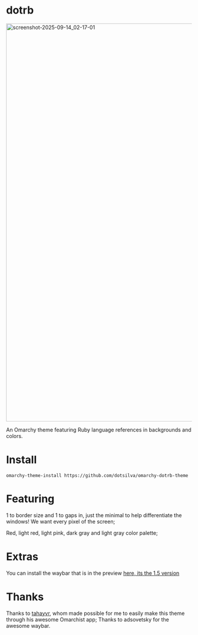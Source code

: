 # dotrb

<img width="1921" height="1080" alt="screenshot-2025-09-14_02-17-01" src="https://github.com/user-attachments/assets/4392885c-6423-48bf-a54a-3fb13bee2b44" />

An Omarchy theme featuring Ruby language references in backgrounds and colors.

# Install

```
omarchy-theme-install https://github.com/dotsilva/omarchy-dotrb-theme
```

# Featuring

1 to border size and 1 to gaps in, just the minimal to help differentiate the windows! We want every pixel of the screen;

Red, light red, light pink, dark gray and light gray color palette;

# Extras

You can install the waybar that is in the preview [here, its the 1.5 version](https://github.com/adsovetzky/Adsovetzky-Omarchy-s-Waybar)

# Thanks

Thanks to [tahayvr](https://github.com/tahayvr/omarchist), whom made possible for me to easily make this theme through his awesome Omarchist app;
Thanks to adsovetsky for the awesome waybar.
